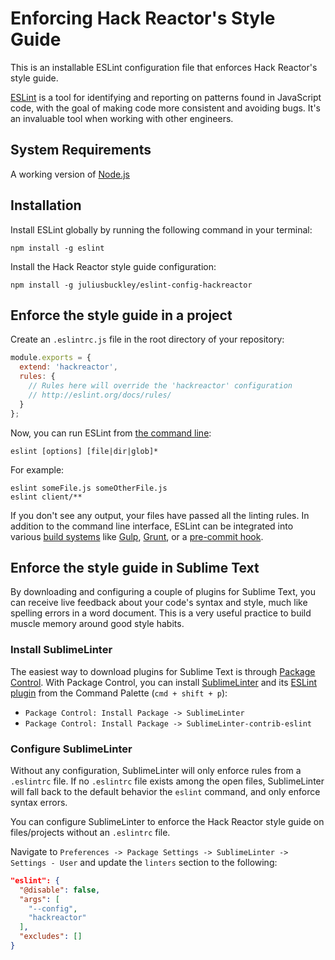 # Enforcing Hack Reactor's Style Guide

This is an installable ESLint configuration file that enforces Hack Reactor's style guide.

[ESLint](http://eslint.org/) is a tool for identifying and reporting on patterns found in JavaScript code, with the goal of making code more consistent and avoiding bugs. It's an invaluable tool when working with other engineers.

## System Requirements

A working version of [Node.js](https://nodejs.org/en/)

## Installation

Install ESLint globally by running the following command in your terminal:
```
npm install -g eslint
```

Install the Hack Reactor style guide configuration:
```
npm install -g juliusbuckley/eslint-config-hackreactor
```

## Enforce the style guide in a project

Create an `.eslintrc.js` file in the root directory of your repository:

```js
module.exports = {
  extend: 'hackreactor',
  rules: {
    // Rules here will override the 'hackreactor' configuration
    // http://eslint.org/docs/rules/
  }
};
```

Now, you can run ESLint from [the command line](http://eslint.org/docs/user-guide/command-line-interface):

```
eslint [options] [file|dir|glob]*
```
For example:
```
eslint someFile.js someOtherFile.js
eslint client/**
```

If you don't see any output, your files have passed all the linting rules. In addition to the command line interface, ESLint can be integrated into various [build systems](http://eslint.org/docs/user-guide/integrations#build-systems) like [Gulp](https://github.com/adametry/gulp-eslint), [Grunt](https://www.npmjs.com/package/grunt-eslint), or a [pre-commit hook](https://github.com/hackreactor-labs/pomander).

## Enforce the style guide in Sublime Text

By downloading and configuring a couple of plugins for Sublime Text, you can receive live feedback about your code's syntax and style, much like spelling errors in a word document. This is a very useful practice to build muscle memory around good style habits.

### Install SublimeLinter
The easiest way to download plugins for Sublime Text is through [Package Control](https://packagecontrol.io/installation). With Package Control, you can install [SublimeLinter](http://www.sublimelinter.com/) and its [ESLint plugin](https://github.com/roadhump/SublimeLinter-eslint) from the Command Palette (`cmd + shift + p`): 

* `Package Control: Install Package -> SublimeLinter`
* `Package Control: Install Package -> SublimeLinter-contrib-eslint`

### Configure SublimeLinter

Without any configuration, SublimeLinter will only enforce rules from a `.eslintrc` file. If no `.eslintrc` file exists among the open files, SublimeLinter will fall back to the default behavior the `eslint` command, and only enforce syntax errors.

You can configure SublimeLinter to enforce the Hack Reactor style guide on files/projects without an `.eslintrc` file.

Navigate to `Preferences -> Package Settings -> SublimeLinter -> Settings - User` and update the `linters` section to the following:

```json
"eslint": {
  "@disable": false,
  "args": [
    "--config",
    "hackreactor"
  ],
  "excludes": []
}
```
